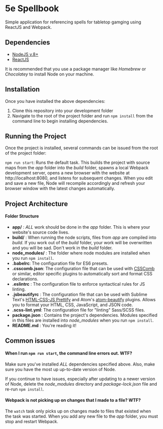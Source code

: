 # 5e Spellbook 

Simple application for referencing spells for tabletop gamging using ReactJS and Webpack.

## Dependencies
* [NodeJS v.8+](http://nodejs.org/)
* [ReactJS](https://reactjs.org/)

It is recommended that you use a package manager like _Homebrew_ or _Chocolatey_ to install Node on your machine.

## Installation
Once you have installed the above dependencies:

1. Clone this repository into your development folder
2. Navigate to the root of the project folder and run `npm install` from the command line to begin installing dependencies.

## Running the Project
Once the project is installed, several commands can be issued from the root of the project folder:

`npm run start`: Runs the default task. This builds the project with source maps from the _app_ folder into the _build_ folder, spawns a local Webpack development server, opens a new browser with the website at http://localhost:8080, and listens for subsequent changes. When you edit and save a new file, Node will recompile accordingly and refresh your browser window with the latest changes automatically.

## Project Architecture
#### Folder Structure

* __app/__ : _ALL_ work should be done in the _app_ folder. This is where your website's source code lives.
* __build/__ : When running the node scripts, files from _app_ are compiled into _build_. If you work out of the _build_ folder, your work will be overwritten and you will be sad. Don't work in the _build_ folder.
* __node_modules/__ : The folder where node modules are installed when you run `npm install`.
* __.babelrc__: The configuration file for ES6 presets.
* __.csscomb.json__: The configuration file that can be used with [CSSComb](https://github.com/csscomb/csscomb.js) or similar, editor specific plugins to automatically sort and format CSS declarations.
* __.eslintrc__ : The configuration file to enforce syntactical rules for JS linting.
* __.jsbeautifyrc__ : The configuration file that can be used with Sublime Text's [HTML-CSS-JS Prettify](https://packagecontrol.io/packages/HTML-CSS-JS%20Prettify) and Atom's [atom-beautify](https://atom.io/packages/atom-beautify) plugins.  Allows you to format your HTML, CSS, JavaScript, and JSON code.
* __.scss-lint.yml__: The configuration file for "linting" Sass/SCSS files.
* __package.json__ : Contains the project's dependencies. Modules specified in this files are installed into _node\_modules_ when you run `npm install`.
* __README.md__ : You're reading it!

## Common issues

#### When I run `npm run start`, the command line errors out. WTF?
Make sure you've installed _ALL_ dependencies specified above. Also, make sure you have the most up up-to-date version of Node. 

If you continue to have issues, especially after updating to a newer version of Node, delete the _node\_modules_ directory and _package-lock.json_ file and re-run `npm install`.

#### Webpack is not picking up on changes that I made to a file? WTF?
The `watch` task only picks up on changes made to files that existed when the task was started. When you add any new file to the _app_ folder, you must stop and restart Webpack.